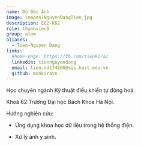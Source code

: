 ```yaml
---
name: Đỗ Đức Anh
image: images/NguyenDangTien.jpg
description: EE2-K62
role: thanhvien5
group: alum
aliases:
  - Tien-Nguyen Dang
links:
  #home-page: https://fb.com/tienkira1
  linkedin: tiennguyendang
  email: tien.nd174260@sis.hust.edu.vn
  github: monkiravn
---
```


Học chuyên ngành Kỹ thuật điều khiển tự động hoá.

Khoá 62 Trường Đại học Bách Khoa Hà Nội.

Hướng nghiên cứu: 
  
  - Ứng dụng khoa học dữ liệu trong hệ thống điện.

  - Xử lý ảnh y sinh.
  
